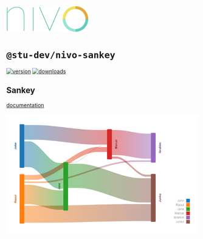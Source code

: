 <a href="https://nivo.rocks"><img alt="nivo" src="https://raw.githubusercontent.com/plouc/nivo/master/nivo.png" width="216" height="68"/></a>

# `@stu-dev/nivo-sankey`

[![version](https://img.shields.io/npm/v/@stu-dev/nivo-sankey?style=for-the-badge)](https://www.npmjs.com/package/@stu-dev/nivo-sankey)
[![downloads](https://img.shields.io/npm/dm/@stu-dev/nivo-sankey?style=for-the-badge)](https://www.npmjs.com/package/@stu-dev/nivo-sankey)

## Sankey

[documentation](http://nivo.rocks/sankey/)

![Sankey](https://raw.githubusercontent.com/plouc/nivo/master/website/src/assets/captures/sankey.png)
